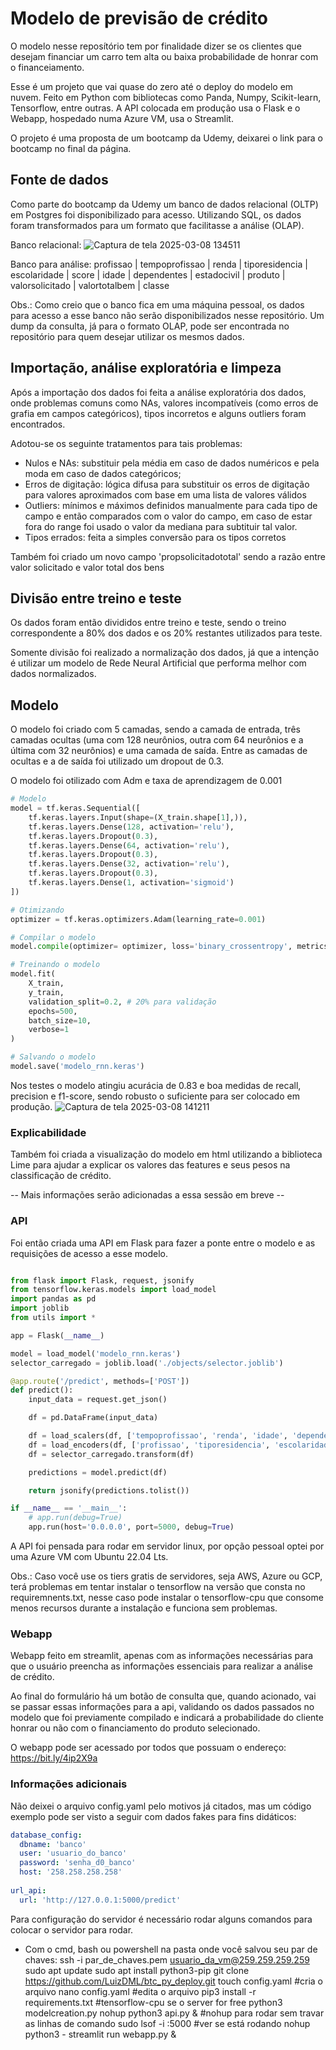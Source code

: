 # Modelo de previsão de crédito

O modelo nesse reposítório tem por finalidade dizer se os clientes que desejam financiar um carro tem alta ou baixa probabilidade de honrar com o financeiamento.

Esse é um projeto que vai quase do zero até o deploy do modelo em nuvem.
Feito em Python com bibliotecas como Panda, Numpy, Scikit-learn, Tensorflow, entre outras.
A API colocada em produção usa o Flask e o Webapp, hospedado numa Azure VM, usa o Streamlit.

O projeto é uma proposta de um bootcamp da Udemy, deixarei o link para o bootcamp no final da página.

## Fonte de dados

Como parte do bootcamp da Udemy um banco de dados relacional (OLTP) em Postgres foi disponibilizado para acesso.
Utilizando SQL, os dados foram transformados para um formato que facilitasse a análise (OLAP).

Banco relacional:
![Captura de tela 2025-03-08 134511](https://github.com/user-attachments/assets/98dadde1-9e30-4303-b13d-6fb9fc9eb5a7)

Banco para análise:
profissao | tempoprofissao | renda | tiporesidencia | escolaridade | score | idade | dependentes | estadocivil | produto | valorsolicitado | valortotalbem | classe

Obs.: Como creio que o banco fica em uma máquina pessoal, os dados para acesso a esse banco não serão disponibilizados nesse repositório. 
Um dump da consulta, já para o formato OLAP, pode ser encontrada no repositório para quem desejar utilizar os mesmos dados.

## Importação, análise exploratória e limpeza

Após a importação dos dados foi feita a análise exploratória dos dados, onde problemas comuns como NAs, valores incompatíveis (como erros de grafia em campos categóricos), tipos incorretos e alguns outliers foram encontrados.

Adotou-se os seguinte tratamentos para tais problemas:

* Nulos e NAs: substituir pela média em caso de dados numéricos e pela moda em caso de dados categóricos;
* Erros de digitação: lógica difusa para substituir os erros de digitação para valores aproximados com base em uma lista de valores válidos
* Outliers: mínimos e máximos definidos manualmente para cada tipo de campo e então comparados com o valor do campo, em caso de estar fora do range foi usado o valor da mediana para subtituir tal valor.
* Tipos errados: feita a simples conversão para os tipos corretos 

Também foi criado um novo campo 'propsolicitadototal' sendo a razão entre valor solicitado e valor total dos bens

## Divisão entre treino e teste

Os dados foram então divididos entre treino e teste, sendo o treino correspondente a 80% dos dados e os 20% restantes utilizados para teste.

Somente divisão foi realizado a normalização dos dados, já que a intenção é utilizar um modelo de Rede Neural Artificial que performa melhor com dados normalizados.    

## Modelo

O modelo foi criado com 5 camadas, sendo a camada de entrada, três camadas ocultas (uma com 128 neurônios, outra com 64 neurônios e a última com 32 neurônios) e uma camada de saída. Entre as camadas de ocultas e a de saída foi utilizado um dropout de 0.3.

O modelo foi otilizado com Adm e taxa de aprendizagem de 0.001

```py
# Modelo
model = tf.keras.Sequential([
    tf.keras.layers.Input(shape=(X_train.shape[1],)),
    tf.keras.layers.Dense(128, activation='relu'),
    tf.keras.layers.Dropout(0.3),
    tf.keras.layers.Dense(64, activation='relu'),
    tf.keras.layers.Dropout(0.3),
    tf.keras.layers.Dense(32, activation='relu'),
    tf.keras.layers.Dropout(0.3),
    tf.keras.layers.Dense(1, activation='sigmoid')
])

# Otimizando 
optimizer = tf.keras.optimizers.Adam(learning_rate=0.001)

# Compilar o modelo 
model.compile(optimizer= optimizer, loss='binary_crossentropy', metrics=['accuracy'])

# Treinando o modelo
model.fit(
    X_train,
    y_train,
    validation_split=0.2, # 20% para validação
    epochs=500,
    batch_size=10,
    verbose=1
)

# Salvando o modelo
model.save('modelo_rnn.keras')
```

Nos testes o modelo atingiu acurácia de 0.83 e boa medidas de recall, precision e f1-score, sendo robusto o suficiente para ser colocado em produção.
![Captura de tela 2025-03-08 141211](https://github.com/user-attachments/assets/41a4d93d-782c-4458-b9a9-9f2aa781ad56)


### Explicabilidade

Também foi criada a visualização do modelo em html utilizando a biblioteca Lime para ajudar a explicar os valores das features e seus pesos na classificação de crédito.

-- Mais informações serão adicionadas a essa sessão em breve -- 

### API

Foi então criada uma API em Flask para fazer a ponte entre o modelo e as requisições de acesso a esse modelo.

```py

from flask import Flask, request, jsonify
from tensorflow.keras.models import load_model
import pandas as pd
import joblib
from utils import *

app = Flask(__name__)

model = load_model('modelo_rnn.keras')
selector_carregado = joblib.load('./objects/selector.joblib')

@app.route('/predict', methods=['POST'])
def predict():
    input_data = request.get_json()

    df = pd.DataFrame(input_data)

    df = load_scalers(df, ['tempoprofissao', 'renda', 'idade', 'dependentes', 'valorsolicitado', 'valortotalbem', 'propsolicitadototal'])
    df = load_encoders(df, ['profissao', 'tiporesidencia', 'escolaridade', 'score', 'estadocivil', 'produto'])
    df = selector_carregado.transform(df)

    predictions = model.predict(df)

    return jsonify(predictions.tolist())

if __name__ == '__main__':
    # app.run(debug=True)
    app.run(host='0.0.0.0', port=5000, debug=True)

```

A API foi pensada para rodar em servidor linux, por opção pessoal optei por uma Azure VM com Ubuntu 22.04 Lts. 

Obs.: Caso você use os tiers gratis de servidores, seja AWS, Azure ou GCP, terá problemas em tentar instalar o tensorflow na versão que consta no requiremnents.txt, nesse caso pode instalar o tensorflow-cpu que consome menos recursos durante a instalação e funciona sem problemas.

### Webapp

Webapp feito em streamlit, apenas com as informações necessárias para que o usuário preencha as informações essenciais para realizar a análise de crédito.

Ao final do formulário há um botão de consulta que, quando acionado, vai se passar essas informações para a api, validando os dados passados no modelo que foi previamente compilado e indicará a probabilidade do cliente honrar ou não com o financiamento do produto selecionado.    

O webapp pode ser acessado por todos que possuam o endereço:
https://bit.ly/4ip2X9a

### Informações adicionais

Não deixei o arquivo config.yaml pelo motivos já citados, mas um código exemplo pode ser visto a seguir com dados fakes para fins didáticos:

```yaml
database_config:
  dbname: 'banco'
  user: 'usuario_do_banco'
  password: 'senha_d0_banco'
  host: '258.258.258.258'
  
url_api:
  url: 'http://127.0.0.1:5000/predict'
``` 

Para configuração do servidor é necessário rodar alguns comandos para colocar o servidor para rodar.

* Com o cmd, bash ou powershell na pasta onde você salvou seu par de chaves:
ssh -i par_de_chaves.pem usuario_da_vm@259.259.259.259
sudo apt update
sudo apt install python3-pip
git clone https://github.com/LuizDML/btc_py_deploy.git
touch config.yaml #cria o arquivo
nano config.yaml #edita o arquivo
pip3 install -r requirements.txt #tensorflow-cpu se o server for free
python3 modelcreation.py 
nohup python3 api.py & #nohup para rodar sem travar as linhas de comando
sudo lsof -i :5000 #ver se está rodando
nohup python3 - streamlit run webapp.py & 
